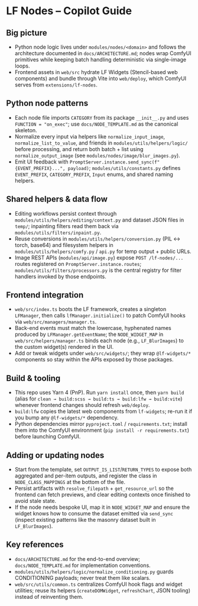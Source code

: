 # LF Nodes – Copilot Guide

## Big picture

- Python node logic lives under `modules/nodes/<domain>` and follows the architecture documented in `docs/ARCHITECTURE.md`; nodes wrap ComfyUI primitives while keeping batch handling deterministic via single-image loops.
- Frontend assets in `web/src` hydrate LF Widgets (Stencil-based web components) and bundle through Vite into `web/deploy`, which ComfyUI serves from `extensions/lf-nodes`.

## Python node patterns

- Each node file imports `CATEGORY` from its package `__init__.py` and uses `FUNCTION = "on_exec"`; use `docs/NODE_TEMPLATE.md` as the canonical skeleton.
- Normalize every input via helpers like `normalize_input_image`, `normalize_list_to_value`, and friends in `modules/utils/helpers/logic/` before processing, and return both batch + list using `normalize_output_image` (see `modules/nodes/image/blur_images.py`).
- Emit UI feedback with `PromptServer.instance.send_sync(f"{EVENT_PREFIX}...", payload)`; `modules/utils/constants.py` defines `EVENT_PREFIX`, `CATEGORY_PREFIX`, `Input` enums, and shared naming helpers.

## Shared helpers & data flow

- Editing workflows persist context through `modules/utils/helpers/editing/context.py` and dataset JSON files in `temp/`; inpainting filters read them back via `modules/utils/filters/inpaint.py`.
- Reuse conversions in `modules/utils/helpers/conversion.py` (PIL ↔ torch, base64) and filesystem helpers in `modules/utils/helpers/comfy.py` / `api.py` for temp output + public URLs.
- Image REST APIs (`modules/api/image.py`) expose `POST /lf-nodes/...` routes registered on `PromptServer.instance.routes`; `modules/utils/filters/processors.py` is the central registry for filter handlers invoked by those endpoints.

## Frontend integration

- `web/src/index.ts` boots the LF framework, creates a singleton `LFManager`, then calls `lfManager.initialize()` to patch ComfyUI hooks via `web/src/managers/manager.ts`.
- Back-end events must match the lowercase, hyphenated names produced by `LFManager.getEventName`; the `NODE_WIDGET_MAP` in `web/src/helpers/manager.ts` binds each node (e.g., `LF_BlurImages`) to the custom widget(s) rendered in the UI.
- Add or tweak widgets under `web/src/widgets/`; they wrap `@lf-widgets/*` components so stay within the APIs exposed by those packages.

## Build & tooling

- This repo uses Yarn 4 (PnP). Run `yarn install` once, then `yarn build` (alias for `clean → build:scss → build:ts → build:lfw → build:vite`) whenever frontend changes should refresh `web/deploy`.
- `build:lfw` copies the latest web components from `lf-widgets`; re-run it if you bump any `@lf-widgets/*` dependency.
- Python dependencies mirror `pyproject.toml` / `requirements.txt`; install them into the ComfyUI environment (`pip install -r requirements.txt`) before launching ComfyUI.

## Adding or updating nodes

- Start from the template, set `OUTPUT_IS_LIST`/`RETURN_TYPES` to expose both aggregated and per-item outputs, and register the class in `NODE_CLASS_MAPPINGS` at the bottom of the file.
- Persist artifacts with `resolve_filepath` + `get_resource_url` so the frontend can fetch previews, and clear editing contexts once finished to avoid stale state.
- If the node needs bespoke UI, map it in `NODE_WIDGET_MAP` and ensure the widget knows how to consume the dataset emitted via `send_sync` (inspect existing patterns like the masonry dataset built in `LF_BlurImages`).

## Key references

- `docs/ARCHITECTURE.md` for the end-to-end overview; `docs/NODE_TEMPLATE.md` for implementation conventions.
- `modules/utils/helpers/logic/normalize_conditioning.py` guards CONDITIONING payloads; never treat them like scalars.
- `web/src/utils/common.ts` centralizes ComfyUI hook flags and widget utilities; reuse its helpers (`createDOMWidget`, `refreshChart`, JSON tooling) instead of reinventing them.

